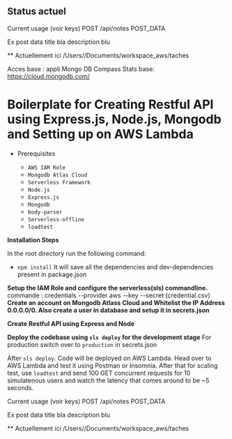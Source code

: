 ## Status actuel 
Current usage (voir keys)
  POST <url>/api/notes
    POST_DATA
  
 Ex post data title bla description blu

** Actuellement ici
/Users/<user>/Documents/workspace_aws/taches

Acces base : appli Mongo DB Compass
Stats base: https://cloud.mongodb.com/

# Boilerplate for Creating Restful API using Express.js, Node.js, Mongodb and Setting up on AWS Lambda

- Prerequisites

  - `AWS IAM Role`
  - `Mongodb Atlas Cloud`
  - `Serverless Framework`
  - `Node.js`
  - `Express.js`
  - `Mongodb`
  - `body-parser`
  - `Serverless-offline`
  - `loadtest`

**Installation Steps**

In the root directory run the following command:
- `npm install`
It will save all the dependencies and dev-dependencies present in package.json

**Setup the IAM Role and configure the serverless(sls) commandline.**
commande :   credentials --provider aws --key <key> --secret <secret> (credential.csv)
**Create an account on Mongodb Atlass Cloud and Whitelist the IP Address 0.0.0.0/0. Also create a user in database and setup it in secrets.json**

**Create Restful API using Express and Node**

**Deploy the codebase using ``` sls deploy ``` for the development stage**
For production switch over to ``` production ``` in secrets.json

After ``` sls deploy ```. Code will be deployed on AWS Lambda. Head over to AWS Lambda and test it using Postman or Insomnia. After that for scaling test, use ``` loadtest ``` and send 100 GET concurrent requests for 10 simulatenous users and watch the latency that comes around to be ~5 seconds.

Current usage (voir keys)
  POST <url>/api/notes
    POST_DATA
  
 Ex post data title bla description blu

** Actuellement ici
/Users/<user>/Documents/workspace_aws/taches


